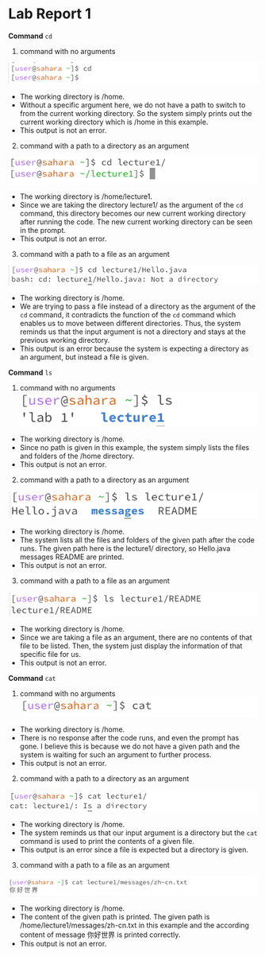 # Lab Report 1

**Command** `cd`

1. command with no arguments

![Image](cd1.png)

- The working directory is /home.
- Without a specific argument here, we do not have a path to switch to from the current working directory. So the system simply prints out the current working directory which is /home in this example.
- This output is not an error.

2. command with a path to a directory as an argument

![Image](cd2.png)

- The working directory is /home/lecture1.
- Since we are taking the directory lecture1/ as the argument of the `cd` command, this directory becomes our new current working directory after running the code. The new current working directory can be seen in the prompt.
- This output is not an error.

3. command with a path to a file as an argument

![Image](cd3.png)

- The working directory is /home.
- We are trying to pass a file instead of a directory as the argument of the `cd` command, it contradicts the function of the `cd` command which enables us to move between different directories. Thus, the system reminds us that the input argument is not a directory and stays at the previous working directory.
- This output is an error because the system is expecting a directory as an argument, but instead a file is given.

**Command** `ls`

1. command with no arguments
![Image](ls1.png)

- The working directory is /home.
- Since no path is given in this example, the system simply lists the files and folders of the /home directory.
- This output is not an error.

2. command with a path to a directory as an argument

![Image](ls2.png)

- The working directory is /home.
- The system lists all the files and folders of the given path after the code runs. The given path here is the lecture1/ directory, so Hello.java  messages  README are printed.
- This output is not an error.

3. command with a path to a file as an argument

![Image](ls3.png)

- The working directory is /home.
- Since we are taking a file as an argument, there are no contents of that file to be listed. Then, the system just display the information of that specific file for us.
- This output is not an error.

**Command** `cat`

1. command with no arguments
![Image](cat1.png)

- The working directory is /home.
- There is no response after the code runs, and even the prompt has gone. I believe this is because we do not have a given path and the system is waiting for such an argument to further process.
- This output is not an error.

2. command with a path to a directory as an argument

![Image](cat2.png)

- The working directory is /home.
- The system reminds us that our input argument is a directory but the `cat` command is used to print the contents of a given file.
- This output is an error since a file is expected but a directory is given.

3. command with a path to a file as an argument

![Image](cat3.png)

- The working directory is /home.
- The content of the given path is printed. The given path is /home/lecture1/messages/zh-cn.txt in this example and the according content of message 你好世界 is printed correctly.
- This output is not an error.
